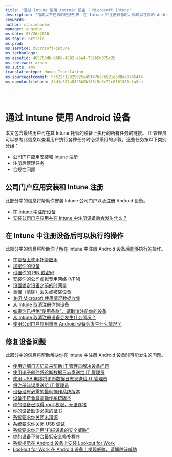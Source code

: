 ```yaml
---
title: "通过 Intune 使用 Android 设备 | Microsoft Intune"
description: "指向以下任务的链接列表：在 Intune 中注册设备时，你可以在你的 Android 移动设备上执行的任务"
keywords: 
author: staciebarker
manager: angrobe
ms.date: 07/26/2016
ms.topic: article
ms.prod: 
ms.service: microsoft-intune
ms.technology: 
ms.assetid: 465763db-b68d-4392-a5a4-732b5b875c2b
ms.reviewer: arnab
ms.suite: ems
translationtype: Human Translation
ms.sourcegitcommit: 5c522c12325925c45f47bc7b521e3d8aa87454f4
ms.openlocfilehash: 84d1e337a8328b2b133f5e3c71c6101380cfa3ce


---
```



# 通过 Intune 使用 Android 设备

本文包含最终用户可在其 Intune 托管的设备上执行的所有任务的链接。 IT 管理员可以参考此信息以查看用户执行各种任务时必须采用的步骤，这些任务按以下类别分组：

- 公司门户应用安装和 Intune 注册
- 注册后管理任务
- 合规性问题

## 公司门户应用安装和 Intune 注册

此部分中的信息将帮助你安装 Intune 公司门户以及注册 Android 设备。

- [在 Intune 中注册设备](enroll-your-device-in-Intune-android.md)
- [安装公司门户应用并在 Intune 中注册设备后会发生什么？](what-happens-if-you-install-the-company-portal-app-and-enroll-your-device-in-intune-android.md)

## 在 Intune 中注册设备后可以执行的操作

此部分中的信息将帮助你了解在 Intune 中注册 Android 设备后能够执行的操作。

- [在设备上使用托管应用](use-managed-apps-on-your-device-android.md)
- [加密你的设备](encrypt-your-device-android.md)
- [设置你的 PIN 或密码](set-your-pin-or-password-android.md)
- [安装你的公司虚拟专用网络 (VPN)](install-your-companys-virtual-private-network-VPN-android.md)
- [设置锁定设备之前的时间量](set-the-amount-of-time-before-your-device-is-locked-android.md)
- [重置（清除）丢失或被盗设备](reset-erase-your-lost-or-stolen-device-android.md)
- [关闭 Microsoft 使用情况数据收集](turn-off-microsoft-usage-data-collection-android.md)
- [从 Intune 取消注册你的设备](unenroll-your-device-from-intune-android.md)
- [如果你已拒绝“使用条款”，请取消注册你的设备](unenroll-your-device-from-intune-if-you-declined-terms-of-use-android.md)
- [从 Intune 取消注册设备会发生什么情况？](what-happens-if-you-unenroll-your-device-from-intune-android.md)
- [使用公司门户应用重置 Android 设备会发生什么情况？](what-happens-if-you-reset-your-device-using-the-company-portal-android.md)
<!--- - [What is the Rights Management sharing app?](what-is-the-rms-sharing-app-android.md) --->

## 修复设备问题

此部分中的信息将帮助解决你在 Intune 中注册 Android 设备时可能发生的问题。

- [使用详细日志记录来帮助 IT 管理员解决设备问题](use-verbose-logging-to-help-your-it-administrator-fix-device-issues-android.md)
- [使用电子邮件将诊断数据日志发送给 IT 管理员](send-diagnostic-data-logs-to-your-it-administrator-using-email-android.md)
- [使用 USB 电缆将诊断数据日志发送给 IT 管理员](send-diagnostic-data-logs-to-your-it-administrator-using-a-usb-cable-android.md)
- [将注册错误发送给 IT 管理员](send-enrollment-errors-to-your-it-administrator-android.md)
- [设备没有必需的最低操作系统版本](device-doesnt-have-the-required-minimum-operating-system-version-android.md)
- [设备不符合最高操作系统版本](device-doesnt-comply-with-maximum-operating-system-version-android.md)
- [你的设备已取得 root 权限，无法连接](your-device-is-rooted-and-you-cant-connect-android.md)
- [你的设备缺少必需的证书](your-device-is-missing-a-required-certificate-android.md)
- [系统要求你关闭未知源](you-are-asked-to-turn-off-unknown-sources-android.md)
- [系统要求你关闭 USB 调试](you-are-asked-to-turn-off-usb-debugging-android.md)
- [系统要求你启用“扫描设备的安全威胁”](you-are-asked-to-turn-on-scan-device-for-security-threats-android.md)
- [你的设备不符合最低安全修补程序](your-device-does-not-meet-the-minimum-security-patch-android.md)
- [系统提示在 Android 设备上安装 Lookout for Work](you-are-prompted-to-install-lookout-for-work-android.md)
- [Lookout for Work 在 Android 设备上发现威胁，请解除该威胁](you-need-to-resolve-a-threat-found-by-lookout-for-work-android.md)



<!--HONumber=Sep16_HO2-->


